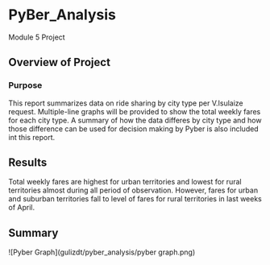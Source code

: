# PyBer_Analysis
Module 5 Project

## Overview of Project
### Purpose
This report summarizes data on ride sharing by city type per V.Isulaize request.  Multiple-line graphs will be provided to show the total weekly fares for each city type.  A summary of how the data differes by city type and how those difference can be used for decision making by Pyber is also included int this report.

## Results



Total weekly fares are highest for urban territories and lowest for rural territories almost during all period of observation. However, fares for urban and suburban territories fall to level of fares for rural territories in last weeks of April.


## Summary

![Pyber Graph](gulizdt/pyber_analysis/pyber graph.png)
